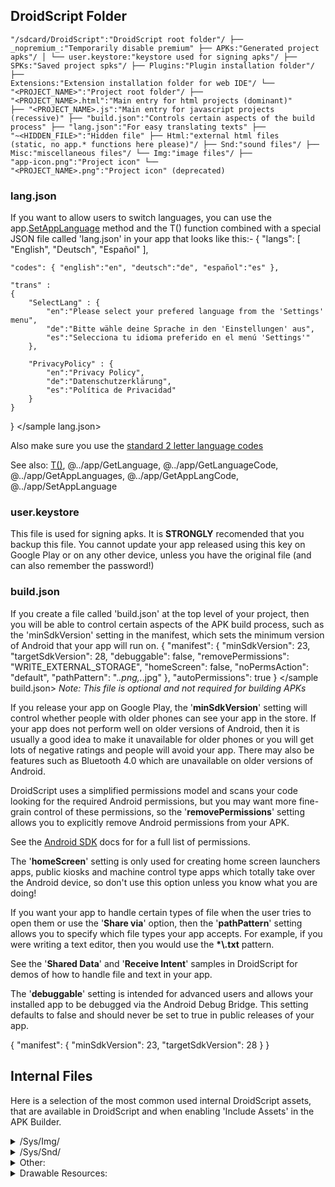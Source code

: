 ## DroidScript Folder

<code>"/sdcard/DroidScript":"DroidScript root folder"/
├── \_nopremium\_:"Temporarily disable premium"
├── APKs:"Generated project apks"/
│   └── user.keystore:"keystore used for signing apks"/
├── SPKs:"Saved project spks"/
├── Plugins:"Plugin installation folder"/
├── Extensions:"Extension installation folder for web IDE"/
└── "&lt;PROJECT\_NAME&gt;":"Project root folder"/
    ├── "&lt;PROJECT\_NAME&gt;.html":"Main entry for html projects (dominant)"
    ├── "&lt;PROJECT\_NAME&gt;.js":"Main entry for javascript projects (recessive)"
    ├── "build.json":"Controls certain aspects of the build process"
    ├── "lang.json":"For easy translating texts"
    ├── "~&lt;HIDDEN\_FILE&gt;":"Hidden file"
    ├── Html:"external html files (static, no app.* functions here please)"/
    ├── Snd:"sound files"/
    ├── Misc:"miscellaneous files"/
    └── Img:"image files"/
        ├── "app-icon.png":"Project icon"
        └── <gray>"&lt;PROJECT\_NAME&gt;.png":"Project icon" (deprecated)</gray>
</code>

### lang.json

If you want to allow users to switch languages, you can use the
app.[SetAppLanguage](../app/SetAppLanguage.htm#Example) method and the T() function combined with a special JSON
file called 'lang.json' in your app that looks like this:-
<sample lang.json norun>
{
	"langs": [ "English", "Deutsch", "Español" ],

	"codes": { "english":"en", "deutsch":"de", "español":"es" },

	"trans" :
	{
		"SelectLang" : {
			"en":"Please select your prefered language from the 'Settings' menu",
			"de":"Bitte wähle deine Sprache in den 'Einstellungen' aus",
			"es":"Selecciona tu idioma preferido en el menú 'Settings'"
		},

		"PrivacyPolicy" : {
			"en":"Privacy Policy",
			"de":"Datenschutzerklärung",
			"es":"Política de Privacidad"
		}
	}
}
</sample lang.json>

Also make sure you use the [standard 2 letter language codes](http://www.loc.gov/standards/iso639-2/php/code\_list.php)

See also: [T()](04CodingFeatures.htm#Translations), @../app/GetLanguage, @../app/GetLanguageCode, @../app/GetAppLanguages, @../app/GetAppLangCode, @../app/SetAppLanguage

### user.keystore

This file is used for signing apks. It is **STRONGLY** recomended that you backup this file. You cannot update your app released using this key on Google Play or on any other device, unless you have the original file (and can also remember the password!)

### build.json

If you create a file called 'build.json' at the top level of your project, then you will be able to control certain aspects of the APK build process, such as the 'minSdkVersion' setting in the manifest, which sets the minimum version of Android that your app will run on.
<sample build.json>
{
	"manifest":
	{
		"minSdkVersion": 23,
		"targetSdkVersion": 28,
		"debuggable": false,
		"removePermissions": "WRITE\_EXTERNAL\_STORAGE",
		"homeScreen": false,
		"noPermsAction": "default",
		"pathPattern": ".*\.png,.*\.jpg"
	},
	"autoPermissions": true
}
</sample build.json>
_Note: This file is optional and not required for building APKs_

If you release your app on Google Play, the '**minSdkVersion**' setting will control whether people with older phones can see your app in the store. If your app does not perform well on older versions of Android, then it is usually a good idea to make it unavailable for older phones or you will get lots of negative ratings and people will avoid your app. There may also be features such as Bluetooth 4.0 which are unavailable on older versions of Android.

DroidScript uses a simplified permissions model and scans your code looking for the required Android permissions, but you may want more fine-grain control of these permissions, so the '**removePermissions**' setting allows you to explicitly remove Android permissions from your APK.

See the [Android SDK](https://developer.android.com/reference/android/Manifest.permission.html) docs for for a full list of permissions.

The '**homeScreen**' setting is only used for creating home screen launchers apps, public kiosks and machine control type apps which totally take over the Android device, so don't use this option unless you know what you are doing!

If you want your app to handle certain types of file when the user tries to open them or use the '**Share via**' option, then the '**pathPattern**' setting allows you to specify which file types your app accepts. For example, if you were writing a text editor, then you would use the <b>\*\\.txt</b> pattern.

See the '**Shared Data**' and '**Receive Intent**' samples in DroidScript for demos of how to handle file and text in your app.

The '**debuggable**' setting is intended for advanced users and allows your installed app to be debugged via the Android Debug Bridge. This setting defaults to false and should never be set to true in public releases of your app.

<sample minimal build.json>
{
	"manifest":
	{
		"minSdkVersion": 23,
		"targetSdkVersion": 28
	}
}
</sample minimal build.json>

## Internal Files

Here is a selection of the most common used internal DroidScript assets, that are available in DroidScript and when enabling 'Include Assets' in the APK Builder.
<details>
<summary>/Sys/Img/</summary>
<txt>
AScript.png
Add.png
Banner.png
BarA.png
Bird\_960x687x3x3.png
BlackBack.jpg
BlueBack.jpg
Bulb.png
Bunny.png
Color.png
Connect.png
Droid1.png
Droid2.png
Eagle1.png
Eagle2.png
Exit.png
Explode1.png
Explode2.png
Explode3.png
Explode4.png
Explode5.png
Files.png
Forward.png
GreenBack.jpg
Hello.png
Icon.png
JoyPad.png
Layout.png
Left.png
Light.png
Mic.png
Notify.png
NxtConn.png
Offline.png
Pillar.png
PillarTop.png
Play.png
Question.png
Refresh.png
Reverse.png
Right.png
Settings.png
Sky.jpg
Sound.png
Splash.gif
Splat.png
Spring.png
Sprint.png
StarField.jpg
Tab.png
TabHi.png
TabHi\_.png
Tab\_.png
Tile.png
Touch.png
Ultra.png
VBarA.png
VBarB.png
VBarC.png
Xylophone.png
bar\_dark.png
desyrel.png
desyrel.xml
ioio.png
</txt>
</details>
<details>
<summary>/Sys/Snd/</summary>
<txt>
Bullet.mp3
Explode.mp3
Poing.ogg
Squeak.mp3
Trill.ogg
</txt>
</details>
<details>
<summary>Other:</summary>
<txt>
/Sys/fonts/fontawesome-webfont.ttf

/Sys/Html/Page.htm
/Sys/Html/Template.htm

/Sys/images/android-logo-mask.png
/Sys/images/android-logo-shine.png
/Sys/images/clock\_font.png
</txt>
</details>
<details>
<summary>Drawable Resources:</summary>\
These are not regular files but xml-based "[drawable resources](https://developer.android.com/guide/topics/resources/drawable-resource)" provided by Android in the resources.arsc file. These two are used in some examples, but there are more:
<txt>
/res/drawable/pattern\_carbon
/res/drawable/picture\_frame
</txt>
</details>
